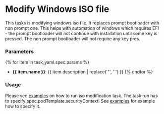 # Modify Windows ISO file

This tasks is modifying windows iso file. It replaces prompt bootloader with non prompt one. This helps with automation of 
windows which requires EFI - the prompt bootloader will not continue with installation until some key is pressed. The non prompt 
bootloader will not require any key pres.

### Parameters

{% for item in task_yaml.spec.params %}
- **{{ item.name }}**: {{ item.description | replace('"', '`') }}
{% endfor %}


### Usage

Please see [examples](examples) on how to run iso modification task.
The task run has to specify spec.podTemplate.securityContext! See [examples](examples) for example how to specify it.
